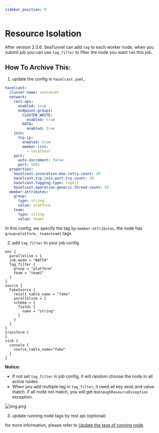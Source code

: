 ```yaml
---
sidebar_position: 9
---
```


# Resource Isolation

After version 2.3.6. SeaTunnel can add `tag` to each worker node, when you submit job you can use `tag_filter` to filter the node you want run this job.

## How To Archive This:

1. update the config in `hazelcast.yaml`,

```yaml
hazelcast:
  cluster-name: seatunnel
  network:
    rest-api:
      enabled: true
      endpoint-groups:
        CLUSTER_WRITE:
          enabled: true
        DATA:
          enabled: true
    join:
      tcp-ip:
        enabled: true
        member-list:
          - localhost
    port:
      auto-increment: false
      port: 5801
  properties:
    hazelcast.invocation.max.retry.count: 20
    hazelcast.tcp.join.port.try.count: 30
    hazelcast.logging.type: log4j2
    hazelcast.operation.generic.thread.count: 50
  member-attributes:
    group:
      type: string
      value: platform
    team:
      type: string
      value: team1
```

In this config, we specify the tag by `member-attributes`, the node has `group=platform, team=team1` tags.

2. add `tag_filter` to your job config

```hacon
env {
  parallelism = 1
  job.mode = "BATCH"
  tag_filter {
    group = "platform"
    team = "team1"
  }
}
source {
  FakeSource {
    result_table_name = "fake"
    parallelism = 1
    schema = {
      fields {
        name = "string"
      }
    }
  }
}
transform {
}
sink {
  console {
    source_table_name="fake"
  }
}
```

**Notice:**
- If not set `tag_filter` in job config, it will random choose the node in all active nodes.
- When you add multiple tag in `tag_filter`, it need all key exist and value match. if all node not match, you will get `NoEnoughResourceException` exception.

![img.png](../../images/resource-isolation.png)

3. update running node tags by rest api (optional)

for more information, please refer to [Update the tags of running node](rest-api-v2.md)

